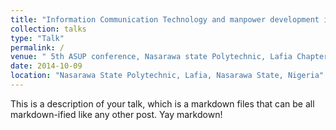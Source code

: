 ```yaml
---
title: "Information Communication Technology and manpower development in Nasarawa State"
collection: talks
type: "Talk"
permalink: /
venue: " 5th ASUP conference, Nasarawa state Polytechnic, Lafia Chapter"
date: 2014-10-09
location: "Nasarawa State Polytechnic, Lafia, Nasarawa State, Nigeria"
---
```


This is a description of your talk, which is a markdown files that can be all markdown-ified like any other post. Yay markdown!
